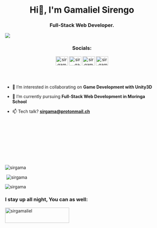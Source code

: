 <h1 align="center">Hi👋, I'm Gamaliel Sirengo</h1>
<h3 align="center">Full-Stack Web Developer.</h3>

<p align="left"> <img src="https://komarev.com/ghpvc/?username=sirgama&style=for-the-badge&label=Views"/></p>

<p align="right"> </p>
<h3 align="center">Socials:</h3>
<p align="center">
<!-- <a href="https://codepen.io/sirgama" target="blank"><img align="center" src="https://raw.githubusercontent.com/rahuldkjain/github-profile-readme-generator/master/src/images/icons/Social/codepen.svg" alt="sirgama" height="30" width="40" /></a> -->
<a href="https://dev.to/sirgama" target="blank"><img align="center" src="https://raw.githubusercontent.com/rahuldkjain/github-profile-readme-generator/master/src/images/icons/Social/devto.svg" alt="sirgama" height="30" width="40" /></a>
<a href="https://twitter.com/sir__gama" target="blank"><img align="center" src="https://raw.githubusercontent.com/rahuldkjain/github-profile-readme-generator/master/src/images/icons/Social/twitter.svg" alt="sir__gama" height="30" width="40" /></a>
<a href="https://linkedin.com/in/sirgama" target="blank"><img align="center" src="https://raw.githubusercontent.com/rahuldkjain/github-profile-readme-generator/master/src/images/icons/Social/linked-in-alt.svg" alt="sirgama" height="30" width="40" /></a>
<!-- <a href="https://stackoverflow.com/users/15053785" target="blank"><img align="center" src="https://raw.githubusercontent.com/rahuldkjain/github-profile-readme-generator/master/src/images/icons/Social/stack-overflow.svg" alt="15053785" height="30" width="40" /></a>-->
<a href="https://instagram.com/sir_gamaliel" target="blank"><img align="center" src="https://raw.githubusercontent.com/rahuldkjain/github-profile-readme-generator/master/src/images/icons/Social/instagram.svg" alt="sir_gamaliel" height="30" width="40" /></a>
 
</p><br><br>

- 🔭 I’m interested in collaborating on **Game Development with Unity3D**

- 🌱 I’m currently pursuing **Full-Stack Web Development in Moringa School**
<!-- - 👨‍💻 All of my projects are available at [Github](https://sirgama.github.io/Portfolio-v1.0) -->
<!-- 
- 💬 **Everything Tech** -->

- 📫 Tech talk? **sirgama@protonmail.ch**

<!-- - ⚡ Fun fact **I'm an introvert**, or maybe it's not fun:) -->


<br><br><br>


<!-- <h3 align="left">Languages and Tools:</h3>
<p align="center"> <a href="https://www.blender.org/" target="_blank" rel="noreferrer"> <img src="https://download.blender.org/branding/community/blender_community_badge_white.svg" alt="blender" width="40" height="40"/> </a> <a href="https://getbootstrap.com" target="_blank" rel="noreferrer"> <img src="https://raw.githubusercontent.com/devicons/devicon/master/icons/bootstrap/bootstrap-plain-wordmark.svg" alt="bootstrap" width="40" height="40"/> </a> </a> <a href="https://www.w3schools.com/cs/" target="_blank" rel="noreferrer"> <img src="https://raw.githubusercontent.com/devicons/devicon/master/icons/csharp/csharp-original.svg" alt="csharp" width="40" height="40"/> </a> <a href="https://www.w3schools.com/css/" target="_blank" rel="noreferrer"> <img src="https://raw.githubusercontent.com/devicons/devicon/master/icons/css3/css3-original-wordmark.svg" alt="css3" width="40" height="40"/> </a> </a> <a href="https://www.figma.com/" target="_blank" rel="noreferrer"> <img src="https://www.vectorlogo.zone/logos/figma/figma-icon.svg" alt="figma" width="40" height="40"/> </a> <a href="https://git-scm.com/" target="_blank" rel="noreferrer"> <img src="https://www.vectorlogo.zone/logos/git-scm/git-scm-icon.svg" alt="git" width="40" height="40"/> </a> <a href="https://www.w3.org/html/" target="_blank" rel="noreferrer"> <img src="https://raw.githubusercontent.com/devicons/devicon/master/icons/html5/html5-original-wordmark.svg" alt="html5" width="40" height="40"/> </a> <a href="https://developer.mozilla.org/en-US/docs/Web/JavaScript" target="_blank" rel="noreferrer"> <img src="https://raw.githubusercontent.com/devicons/devicon/master/icons/javascript/javascript-original.svg" alt="javascript" width="40" height="40"/> </a> <a href="https://www.linux.org/" target="_blank" rel="noreferrer"> <img src="https://raw.githubusercontent.com/devicons/devicon/master/icons/linux/linux-original.svg" alt="linux" width="40" height="40"/> </a> <a href="https://materializecss.com/" target="_blank" rel="noreferrer"> <img src="https://raw.githubusercontent.com/prplx/svg-logos/5585531d45d294869c4eaab4d7cf2e9c167710a9/svg/materialize.svg" alt="materialize" width="40" height="40"/> </a> <a href="https://www.mysql.com/" target="_blank" rel="noreferrer"> <img src="https://raw.githubusercontent.com/devicons/devicon/master/icons/mysql/mysql-original-wordmark.svg" alt="mysql" width="40" height="40"/> </a> <a href="https://nodejs.org" target="_blank" rel="noreferrer"> <img src="https://raw.githubusercontent.com/devicons/devicon/master/icons/nodejs/nodejs-original-wordmark.svg" alt="nodejs" width="40" height="40"/> </a> <a href="https://www.photoshop.com/en" target="_blank" rel="noreferrer"> <img src="https://raw.githubusercontent.com/devicons/devicon/master/icons/photoshop/photoshop-line.svg" alt="photoshop" width="40" height="40"/> </a> <a href="https://www.postgresql.org" target="_blank" rel="noreferrer"> <img src="https://raw.githubusercontent.com/devicons/devicon/master/icons/postgresql/postgresql-original-wordmark.svg" alt="postgresql" width="40" height="40"/> </a> <a href="https://postman.com" target="_blank" rel="noreferrer"> <img src="https://www.vectorlogo.zone/logos/getpostman/getpostman-icon.svg" alt="postman" width="40" height="40"/> </a>  <a href="https://reactjs.org/" target="_blank" rel="noreferrer"> <img src="https://raw.githubusercontent.com/devicons/devicon/master/icons/react/react-original-wordmark.svg" alt="react" width="40" height="40"/> </a>  <a href="https://unity.com/" target="_blank" rel="noreferrer"> <img src="https://www.vectorlogo.zone/logos/unity3d/unity3d-icon.svg" alt="unity" width="40" height="40"/> </a> </p> -->
<br><br><br><br>


<p><img align="center" src="https://github-readme-stats.vercel.app/api/top-langs?username=sirgama&show_icons=true&locale=en&layout=compact&theme=radical" alt="sirgama" /></p>

<p>&nbsp;<img align="center" src="https://github-readme-stats.vercel.app/api?username=sirgama&show_icons=true&locale=en&theme=radical" alt="sirgama" /></p>


<p><img align="center" src="https://github-readme-streak-stats.herokuapp.com/?user=sirgama&theme=radical" alt="sirgama" /></p>
<h3 align="left">I stay up all night, You can as well:</h3>
<p><a href="https://www.buymeacoffee.com/sirgamaliel"> <img align="left" src="https://cdn.buymeacoffee.com/buttons/v2/default-yellow.png" height="50" width="210" alt="sirgamaliel" /></a></p><br><br><br><br>
